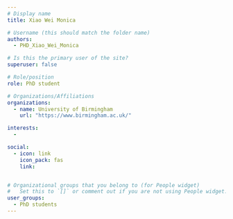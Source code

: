 ```yaml
---
# Display name
title: Xiao Wei Monica

# Username (this should match the folder name)
authors:
  - PHD_Xiao_Wei_Monica

# Is this the primary user of the site?
superuser: false

# Role/position
role: PhD student

# Organizations/Affiliations
organizations:
  - name: University of Birmingham
    url: "https://www.birmingham.ac.uk/"

interests:
  -

social:
  - icon: link
    icon_pack: fas
    link:


# Organizational groups that you belong to (for People widget)
#   Set this to `[]` or comment out if you are not using People widget.
user_groups:
  - PhD students
---
```

